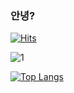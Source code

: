 ### 안녕?
  
[![Hits](https://hits.seeyoufarm.com/api/count/incr/badge.svg?url=https%3A%2F%2Fgithub.com%2Fhanjo8813&count_bg=%2388F1D9&title_bg=%23666666&icon=sketch.svg&icon_color=%23E7E7E7&title=Hi&edge_flat=true)](https://hits.seeyoufarm.com)
   
![1](https://user-images.githubusercontent.com/71180414/110232874-cc3d6e80-7f63-11eb-8a0c-c22e56db7a3b.png)

[![Top Langs](https://github-readme-stats.vercel.app/api/top-langs/?username=hanjo8813&layout=compact)](https://github.com/anuraghazra/github-readme-stats)


